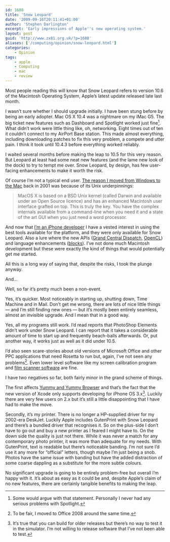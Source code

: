 ```yaml
---
id: 1688
title: 'Snow Leopard'
date: '2009-09-16T20:11:41+01:00'
author: 'Stephen Darlington'
excerpt: 'Early impressions of Apple''s new operating system.'
layout: post
guid: 'http://www.zx81.org.uk/?p=1688'
aliases: ['/computing/opinion/snow-leopard.html']
categories:
    - Opinion
tags:
    - apple
    - Computing
    - mac
    - review
---
```


Most people reading this will know that Snow Leopard refers to version 10.6 of the Macintosh Operating System, Apple’s latest update released late last month.

I wasn’t sure whether I should upgrade initially. I have been stung before by being an early adopter. Mac OS X 10.4 was a nightmare on my iMac G5. The big ticket new features such as Dashboard and Spotlight worked just fine[^1]. What didn’t work were little thing like, oh, networking. Eight times out of ten it couldn’t connect to my AirPort Base station. This made almost everything, including downloading patches to fix this very problem, a compete and utter pain. I think it took until 10.4.3 before everything worked reliably.

I waited several months before making the leap to 10.5 for this very reason. But Leopard at least had some neat new features (and the lame new look of the dock) to try to tempt me over. Snow Leopard, by design, has few user-facing enhancements to make it worth the risk.

Of course I’m not a typical end user. [The reason I moved from Windows to the Mac](http://www.zx81.org.uk/computing/opinion/dreadfulthought.html) back in 2001 was because of its Unix underpinnings:

> MacOS X is based on a BSD Unix kernel (called Darwin and available under an Open Source licence) and has an enhanced Macintosh user interface grafted on top. This is truly the key. You have the complex internals available from a command-line when you need it and a state of the art GUI when you just need a word processor.

And now that [I’m an iPhone developer](http://www.zx81.org.uk/software/) I have a vested interest in using the best tools available for the platform, and they were only available for Snow Leopard. Also a lure where the new APIs ([Grand Central Dispatch](http://developer.apple.com/mac/library/documentation/Performance/Reference/GCD_libdispatch_Ref/index.html), [OpenCL](http://developer.apple.com/mac/library/documentation/Performance/Conceptual/OpenCL_MacProgGuide/Introduction/Introduction.html)) and language enhancements ([blocks](http://developer.apple.com/mac/articles/cocoa/introblocksgcd.html)). I’ve not done much Macintosh development but these were exactly the kind of things that would potentially get me started.

All this is a long way of saying that, despite the risks, I took the plunge anyway.

And…

Well, so far it’s pretty much been a non-event.

Yes, it’s quicker. Most noticeably in starting up, shutting down, Time Machine and in Mail. Don’t get me wrong, there are lots of nice little things — and I’m still finding new ones — but it’s mostly been entirely seamless, almost an invisible upgrade. And I mean that in a good way.

Yes, all my programs still work. I’d read reports that PhotoShop Elements didn’t work under Snow Leopard. I can report that it takes a considerable amount of time to start up and frequently beach-balls afterwards. Or, put another way, it works just as well as it did under 10.5.

I’d also seen scare-stories about old versions of Microsoft Office and other PPC applications that need Rosetta to run but, again, I’ve not seen any problems[^2]. Even lower level software like my screen calibration program and [film scanner software](http://www.zx81.org.uk/computing/opinion/dualscanii.html) are fine.

I have two negatives so far, both fairly minor in the grand scheme of things.

The first affects [Yummy and Yummy Browser](http://www.yummyapp.com/) and that’s the fact that the new version of Xcode only supports developing for iPhone OS 3.x[^3]. Luckily there are very few users on 2.x but it’s still a little disappointing that I have had to make the move.

Secondly, it’s my printer. There is no longer a HP-supplied driver for my 2002-era DeskJet. Luckily Apple includes GutenPrint with Snow Leopard and there’s a bundled driver that recognises it. So on the plus-side I don’t have to go out and buy a new printer as I feared I might have to. On the down side the quality is just not there. While it was never a match for any contemporary photo printer, it was more than adequate for my needs. With GutenPrint, text is readable but there’s noticeable banding. I’m not sure I’d use it any more for “official” letters, though maybe I’m just being a snob. Photos have the same issue with banding but have the added distraction of some coarse dappling as a substitute for the more subtle colours.

No significant upgrade is going to be entirely problem-free but overall I’m happy with it. It’s about as easy as it could be and, despite Apple’s claim of no new features, there are certainly tangible benefits to making the leap.
[^1]: Some would argue with that statement. Personally I never had any serious problems with Spotlight.
[^2]: To be fair, I moved to Office 2008 around the same time.
[^3]: It’s true that you can build for older releases but there’s no way to test it in the simulator. I’m not willing to release software that I’ve not been able to test.
